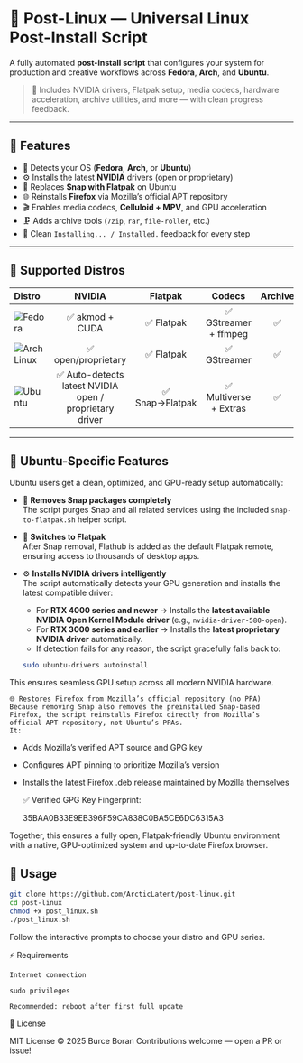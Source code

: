 # 🧊 Post-Linux — Universal Linux Post-Install Script

A fully automated **post-install script** that configures your system for production and creative workflows across **Fedora**, **Arch**, and **Ubuntu**.

> 🎯 Includes NVIDIA drivers, Flatpak setup, media codecs, hardware acceleration, archive utilities, and more — with clean progress feedback.

---

## 🚀 Features

- 🧠 Detects your OS (**Fedora**, **Arch**, or **Ubuntu**)
- ⚙️ Installs the latest **NVIDIA** drivers (open or proprietary)
- 🧩 Replaces **Snap with Flatpak** on Ubuntu
- 🌐 Reinstalls **Firefox** via Mozilla’s official APT repository
- 🎬 Enables media codecs, **Celluloid + MPV**, and GPU acceleration
- 🗜️ Adds archive tools (`7zip`, `rar`, `file-roller`, etc.)
- 🧱 Clean `Installing... / Installed.` feedback for every step

---

## 🧩 Supported Distros

| Distro | NVIDIA | Flatpak | Codecs | Archive |
|:--|:--:|:--:|:--:|:--:|
| ![Fedora](https://img.shields.io/badge/Fedora-40%2B-0A6CF5?logo=fedora&logoColor=white&style=flat-square) | ✅ akmod + CUDA | ✅ Flatpak | ✅ GStreamer + ffmpeg | ✅ |
| ![Arch Linux](https://img.shields.io/badge/Arch_Linux-Rolling-1793D1?logo=archlinux&logoColor=white&style=flat-square) | ✅ open/proprietary | ✅ Flatpak | ✅ GStreamer | ✅ |
| ![Ubuntu](https://img.shields.io/badge/Ubuntu-22.04%2B-E95420?logo=ubuntu&logoColor=white&style=flat-square) | ✅ Auto-detects latest NVIDIA open / proprietary driver | ✅ Snap→Flatpak | ✅ Multiverse + Extras | ✅ |

---

## 🧊 Ubuntu-Specific Features

Ubuntu users get a clean, optimized, and GPU-ready setup automatically:

- 🧹 **Removes Snap packages completely**  
  The script purges Snap and all related services using the included `snap-to-flatpak.sh` helper script.

- 🔄 **Switches to Flatpak**  
  After Snap removal, Flathub is added as the default Flatpak remote, ensuring access to thousands of desktop apps.

- ⚙️ **Installs NVIDIA drivers intelligently**  
  The script automatically detects your GPU generation and installs the latest compatible driver:  

  - For **RTX 4000 series and newer** → Installs the **latest available NVIDIA Open Kernel Module driver** (e.g., `nvidia-driver-580-open`).  
  - For **RTX 3000 series and earlier** → Installs the **latest proprietary NVIDIA driver** automatically.  
  - If detection fails for any reason, the script gracefully falls back to:  

  ```bash
  sudo ubuntu-drivers autoinstall

This ensures seamless GPU setup across all modern NVIDIA hardware.

    🌐 Restores Firefox from Mozilla’s official repository (no PPA)
    Because removing Snap also removes the preinstalled Snap-based Firefox, the script reinstalls Firefox directly from Mozilla’s official APT repository, not Ubuntu’s PPAs.
    It:

- Adds Mozilla’s verified APT source and GPG key

- Configures APT pinning to prioritize Mozilla’s version

- Installs the latest Firefox .deb release maintained by Mozilla themselves

    ✅ Verified GPG Key Fingerprint:

    35BAA0B33E9EB396F59CA838C0BA5CE6DC6315A3

Together, this ensures a fully open, Flatpak-friendly Ubuntu environment with a native, GPU-optimized system and up-to-date Firefox browser.
## 🧮 Usage

~~~bash
git clone https://github.com/ArcticLatent/post-linux.git
cd post-linux
chmod +x post_linux.sh
./post_linux.sh
~~~

Follow the interactive prompts to choose your distro and GPU series.

⚡ Requirements

    Internet connection

    sudo privileges

    Recommended: reboot after first full update

📜 License

MIT License © 2025 Burce Boran
Contributions welcome — open a PR or issue!
